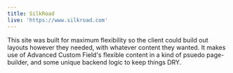 ```yaml
---
title: SilkRoad
live: 'https://www.silkroad.com'
---
```

This site was built for maximum flexibility so the client could build out layouts however they needed, with whatever content they wanted. It makes use of Advanced Custom Field's flexible content in a kind of psuedo page-builder, and some unique backend logic to keep things DRY.
